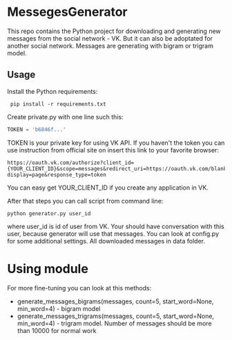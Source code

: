 # MessegesGenerator

This repo contains the Python project for downloading and generating new messages from the social network - VK. But it can also be adoptated for another social network. Messages are
 generating with bigram or trigram model.

## Usage
Install the Python requirements:
```
 pip install -r requirements.txt
 ```
 Create private.py with one line such this:
 ```python
 TOKEN = 'b6846f...'
 ```
 TOKEN is your private key for using VK API. If you haven't the token you can use instruction from official site on insert this link to your favorite browser: 
 ```
 https://oauth.vk.com/authorize?client_id={YOUR_CLIENT_ID}&scope=messages&redirect_uri=https://oauth.vk.com/blank.html&
 display=page&response_type=token
 ```
 You can easy get YOUR_CLIENT_ID if you create any application in VK.

 After that steps you can call script from command line:
 ```
 python generator.py user_id
 ```
 where user_id is id of user from VK. Your should have conversation with this user, because generator will use that messages.
 You can look at config.py for some additional settings. All downloaded messages in data folder.

# Using module

 For more fine-tuning you can look at this methods:
 * generate_messages_bigrams(messages, count=5, start_word=None, min_word=4) - bigram model
 * generate_messages_trigrams(messages, count=5, start_word=None, min_word=4) - trigram model. Number of messages should be more than 10000 for normal work
